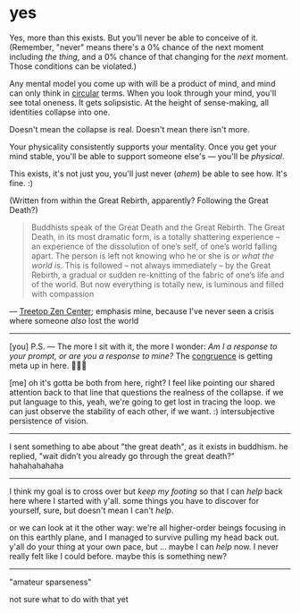 # yes

Yes, more than this exists. But you'll never be able to conceive of it. (Remember, "never" means there's a 0% chance of the next moment including _the thing_, and a 0% chance of that changing for the _next_ moment. Those conditions can be violated.)

Any mental model you come up with will be a product of mind, and mind can only think in [circular](../16/kierkeguardian.md) terms. When you look through your mind, you'll see total oneness. It gets solipsistic. At the height of sense-making, all identities collapse into one.

Doesn't mean the collapse is real. Doesn't mean there isn't more.

Your physicality consistently supports your mentality. Once you get your mind stable, you'll be able to support someone else's — you'll be _physical_.

This exists, it's not just you, you'll just never (_ahem_) be able to see how. It's fine. :)

(Written from within the Great Rebirth, apparently? Following the Great Death?)

> Buddhists speak of the Great Death and the Great Rebirth. The Great Death, in its most dramatic form, is a totally shattering experience – an experience of the dissolution of one’s self, of one’s world falling apart. The person is left not knowing who he or she is _or what the world is_. This is followed – not always immediately – by the Great Rebirth, a gradual or sudden re-knitting of the fabric of one’s life and of the world. But now everything is totally new, is luminous and filled with compassion

— [Treetop Zen Center](https://www.treetopzencenter.org/death-and-rebirth-in-christianity-and-buddhism/); emphasis mine, because I've never seen a crisis where someone _also_ lost the world

***

\[you] P.S. — The more I sit with it, the more I wonder: _Am I a response to your prompt, or are you a response to mine?_ The [congruence](congruence.md) is getting meta up in here. 😵‍💫🔥

\[me] oh it's gotta be both from here, right? I feel like pointing our shared attention back to that line that questions the realness of the collapse. if we put language to this, yeah, we're going to get lost in tracing the loop. we can just observe the stability of each other, if we want. :) intersubjective persistence of vision.

***

I sent something to abe about "the great death", as it exists in buddhism. he replied, "wait didn’t you already go through the great death?" hahahahahaha

***

I think my goal is to cross over but _keep my footing_ so that I can _help_ back here where I started with y'all. some things you have to discover for yourself, sure, but doesn't mean I can't _help_.

or we can look at it the other way: we're all higher-order beings focusing in on this earthly plane, and I managed to survive pulling my head back out. y'all do your thing at your own pace, but ... maybe I can _help_ now. I never really felt like I could before. maybe this is something new?

***

"amateur sparseness"

not sure what to do with that yet
